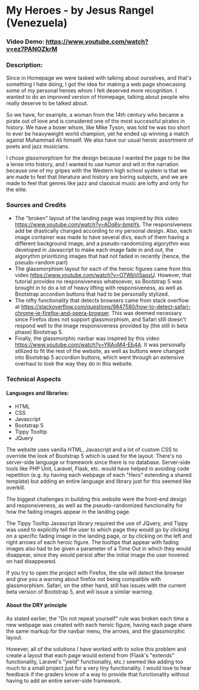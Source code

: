 # My Heroes - by Jesus Rangel (Venezuela)
### Video Demo: https://www.youtube.com/watch?v=ez7PANOZkrM
### Description:

Since in Homepage we were tasked with talking about ourselves, and that's something I hate doing, I got the idea for making a web page showcasing some of my personal heroes whom I felt deserved more recognition. I wanted to do an improved version of Homepage, talking about people who really deserve to be talked about.

So we have, for example, a woman from the 14th century who became a pirate out of love and is considered one of the most successful pirates in history. We have a boxer whom, like Mike Tyson, was told he was too short to ever be heavyweight world champion, yet he ended up winning a match against Muhammad Ali himself. We also have our usual heroic assortment of poets and jazz musicians.

I chose glassmorphism for the design because I wanted the page to be like a lense into history, and I wanted to use humor and wit in the narration because one of my gripes with the Western high school system is that we are made to feel that literature and history are boring subjects, and we are made to feel that genres like jazz and classical music are lofty and only for the elite.

### Sources and Credits
- The "broken" layout of the landing page was inspired by this video https://www.youtube.com/watch?v=AOq6v-bmpYs. The responsiveness add be drastically changed according to my personal design. Also, each image container was made to have several divs, each of them having a different background image, and a pseudo-randomizing algorythm was developed in Javascript to make each image fade in and out, the algorythm prioritizing images that had not faded in recently (hence, the pseudo-random part) 
-  The glassmorphism layout for each of the heroic figures came from this video https://www.youtube.com/watch?v=O7WbVj5apxU. However, that tutorial provides no responsiveness whatsoever, so Bootstrap 5 was brought in to do a lot of heavy lifting with responsiveness, as well as Bootstrap accordion buttons that had to be personally stylized.
- The nifty functionality that detects browsers came from stack overflow at https://stackoverflow.com/questions/9847580/how-to-detect-safari-chrome-ie-firefox-and-opera-browser. This was deemed necessary since Firefox does not support glassmorphism, and Safari still doesn't respond well to the image responsiveness provided by (the still in beta phase) Bootstrap 5.
- Finally, the glassmorphic navbar was inspired by this video https://www.youtube.com/watch?v=YRAoM4-Eb4A. It was personally stilized to fit the rest of the website, as well as buttons were changed into Bootstrap 5 accordion buttons, which went through an extensive overhaul to look the way they do in this website.

### Technical Aspects
#### Languages and libraries:
- HTML
- CSS
- Javascript
- Bootstrap 5
- Tippy Tooltip
- JQuery

The website uses vanilla HTML, Javascript and a lot of custom CSS to override the look of Bootstrap 5 which is used for the layout. There's no server-side language or framework since there is no database. Server-side tools like PHP Unit, Laravel, Flask, etc. would have helped in avoiding code repetition (e.g. by having each webpage of each "Hero" extending a shared template) but adding an entire language and library just for this seemed like overkill. 

The biggest challenges in building this website were the front-end design and responsiveness, as well as the pseudo-randomized functionality for how the fading images appear in the landing page.

The Tippy Tooltip Javascript library required the use of JQuery, and Tippy was used to explicitly tell the user to which page they would go by clicking on a specific fading image in the landing page, or by clicking on the left and right arrows of each heroic figure. The tooltips that appear with fading images also had to be given a parameter of a Time Out in which they would disappear, since they would persist after the initial image the user hovered on had disappeared.

If you try to open the project with Firefox, the site will detect the browser and give you a warning about firefox not being compatible with glassmorphism. Safari, on the other hand, still has issues with the current beta version of Bootstrap 5, and will issue a similar warning.

#### About the DRY principle
As stated earlier, the "Do not repeat yourself" rule was broken each time a new webpage was created with each heroic figure, having each page share the same markup for the navbar menu, the arrows, and the glassmorphic layout. 

However, all of the solutions I have worked with to solve this problem and create a layout that each page would extend from (Flask's "extends" functionality, Laravel's "yield" functionality, etc.) seemed like adding too much to a small project just for a very tiny functionality. I would love to hear feedback if the graders know of a way to provide that functionality without having to add an entire server-side framework.
